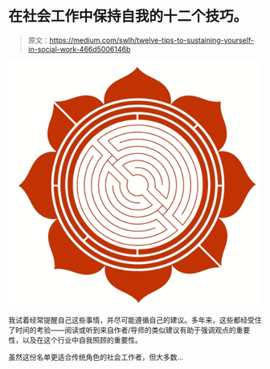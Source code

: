 # 在社会工作中保持自我的十二个技巧。

> 原文：<https://medium.com/swlh/twelve-tips-to-sustaining-yourself-in-social-work-466d5006146b>

![](img/4f84a7be24d823483f1aa6ac8322f1a5.png)

我试着经常提醒自己这些事情，并尽可能遵循自己的建议。多年来，这些都经受住了时间的考验——阅读或听到来自作者/导师的类似建议有助于强调观点的重要性，以及在这个行业中自我照顾的重要性。

虽然这份名单更适合传统角色的社会工作者，但大多数…